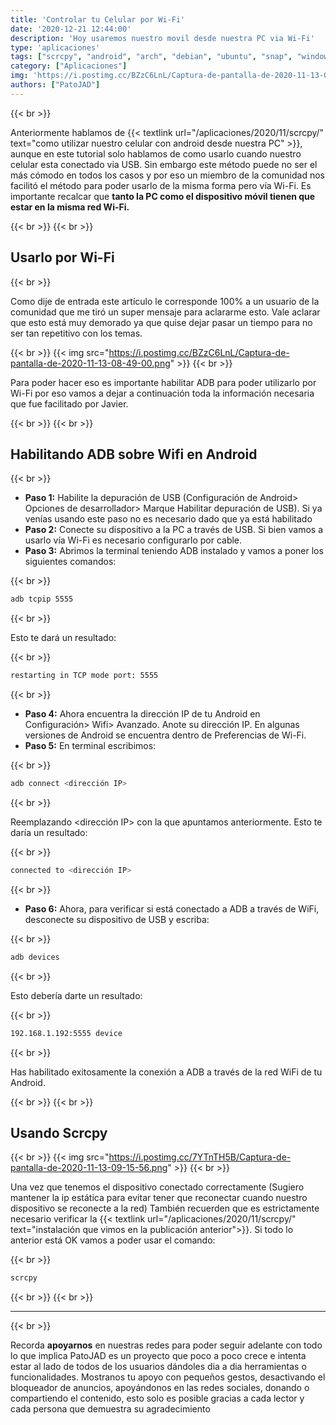 ```yaml
---
title: 'Controlar tu Celular por Wi-Fi'
date: '2020-12-21 12:44:00'
description: 'Hoy usaremos nuestro movil desde nuestra PC via Wi-Fi'
type: 'aplicaciones'
tags: ["scrcpy", "android", "arch", "debian", "ubuntu", "snap", "windows" , "integracion", "wifi"]
category: ["Aplicaciones"]
img: 'https://i.postimg.cc/BZzC6LnL/Captura-de-pantalla-de-2020-11-13-08-49-00.png'
authors: ["PatoJAD"]
---
```


{{< br >}}

Anteriormente hablamos de {{< textlink url="/aplicaciones/2020/11/scrcpy/" text="como utilizar nuestro celular con android desde nuestra PC" >}}, aunque en este tutorial solo hablamos de como usarlo cuando nuestro celular esta conectado via USB. Sin embargo este método puede no ser el más cómodo en todos los casos y por eso un miembro de la comunidad nos facilitó el método para poder usarlo de la misma forma pero vía Wi-Fi. Es importante recalcar que **tanto la PC como el dispositivo móvil tienen que estar en la misma red Wi-Fi.**

{{< br >}}
{{< br >}}

## Usarlo por Wi-Fi

{{< br >}}

Como dije de entrada este artículo le corresponde 100% a un usuario de la comunidad que me tiró un super mensaje para aclararme esto. Vale aclarar que esto está muy demorado ya que quise dejar pasar un tiempo para no ser tan repetitivo con los temas.

{{< br >}}
{{< img src="https://i.postimg.cc/BZzC6LnL/Captura-de-pantalla-de-2020-11-13-08-49-00.png" >}}
{{< br >}}

Para poder hacer eso es importante habilitar ADB para poder utilizarlo por Wi-Fi por eso vamos a dejar a continuación toda la información necesaria que fue facilitado por Javier.

{{< br >}}
{{< br >}}

## Habilitando ADB sobre Wifi en Android

{{< br >}}

* **Paso 1:** Habilite la depuración de USB (Configuración de Android> Opciones de desarrollador> Marque Habilitar depuración de USB). Si ya venías usando este paso no es necesario dado que ya está habilitado
* **Paso 2:** Conecte su dispositivo a la PC a través de USB. Si bien vamos a usarlo vía Wi-Fi es necesario configurarlo por cable.
* **Paso 3:** Abrimos la terminal teniendo ADB instalado y vamos a poner los siguientes comandos:

{{< br >}}

```bash
adb tcpip 5555
```

{{< br >}}

Esto te dará un resultado:

{{< br >}}

```bash
restarting in TCP mode port: 5555
```

{{< br >}}

* **Paso 4:** Ahora encuentra la dirección IP de tu Android en Configuración> Wifi> Avanzado. Anote su dirección IP. En algunas versiones de Android se encuentra dentro de Preferencias de Wi-Fi.
* **Paso 5:** En terminal escribimos:

{{< br >}}

```bash
adb connect <dirección IP>
```

{{< br >}}

Reemplazando <dirección IP> con la que apuntamos anteriormente. Esto te daría un resultado:

{{< br >}}

```bash
connected to <dirección IP>
```

{{< br >}}

* **Paso 6:** Ahora, para verificar si está conectado a ADB a través de WiFi, desconecte su dispositivo de USB y escriba:

{{< br >}}

```bash
adb devices
```

{{< br >}}

Esto debería darte un resultado:

{{< br >}}

```bash
192.168.1.192:5555 device
```

{{< br >}}

Has habilitado exitosamente la conexión a ADB a través de la red WiFi de tu Android.

{{< br >}}
{{< br >}}

## Usando Scrcpy

{{< br >}}
{{< img src="https://i.postimg.cc/7YTnTH5B/Captura-de-pantalla-de-2020-11-13-09-15-56.png" >}}
{{< br >}}

Una vez que tenemos el dispositivo conectado correctamente (Sugiero mantener la ip estática para evitar tener que reconectar cuando nuestro dispositivo se reconecte a la red) También recuerden que es estrictamente necesario verificar la {{< textlink url="/aplicaciones/2020/11/scrcpy/" text="instalación que vimos en la publicación anterior">}}. Si todo lo anterior está OK vamos a poder usar el comando:

{{< br >}}

```bash
scrcpy
```

{{< br >}}
{{< br >}}

---

{{< br >}}

Recorda **apoyarnos** en nuestras redes para poder seguir adelante con todo lo que implica PatoJAD es un proyecto que poco a poco crece e intenta estar al lado de todos de los usuarios dándoles dia a dia herramientas o funcionalidades. Mostranos tu apoyo con pequeños gestos, desactivando el bloqueador de anuncios, apoyándonos en las redes sociales, donando o compartiendo el contenido, esto solo es posible gracias a cada lector y cada persona que demuestra su agradecimiento
